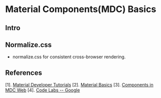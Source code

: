 # Material Components(MDC) Basics

## Intro

## Normalize.css
* normalize.css for consistent cross-browser rendering.

## References
[1]. [Material Developer Tutorials](https://material.io/collections/developer-tutorials/#web)
[2]. [Material Basics](https://codelabs.developers.google.com/codelabs/mdc-101-web/#0)
[3]. [Components in MDC Web](https://material.io/components/web/catalog/)
[4]. [Code Labs -- Google](https://codelabs.developers.google.com/)
